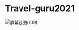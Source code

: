 # Travel-guru2021
![屏幕截图(109)](https://user-images.githubusercontent.com/67531703/148367778-85681029-3b04-456e-a9a9-aab7c24b6c67.png)

